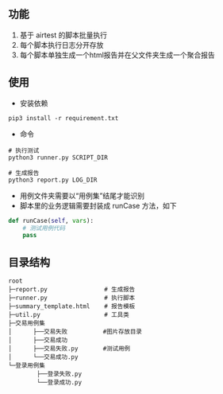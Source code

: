 
## 功能

1. 基于 airtest 的脚本批量执行
2. 每个脚本执行日志分开存放
3. 每个脚本单独生成一个html报告并在父文件夹生成一个聚合报告

## 使用

- 安装依赖
```shell
pip3 install -r requirement.txt
```

- 命令

```shell
# 执行测试
python3 runner.py SCRIPT_DIR

# 生成报告
python3 report.py LOG_DIR
```
- 用例文件夹需要以“用例集”结尾才能识别
- 脚本里的业务逻辑需要封装成 runCase 方法，如下

```python
def runCase(self, vars):
    # 测试用例代码
    pass
```

## 目录结构

```shell
root
├─report.py                # 生成报告
├─runner.py                # 执行脚本
├─summary_template.html    # 报告模板
├─util.py                  # 工具类
├─交易用例集
│      ├──交易失败          #图片存放目录
│      ├──交易成功
│      ├──交易失败.py       #测试用例
│      └──交易成功.py
└─登录用例集
        ├──登录失败.py
        └──登录成功.py
```


